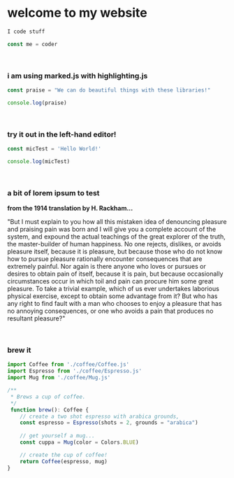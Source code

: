 # welcome to my website

```javascript
I code stuff

const me = coder
```

&nbsp;

### i am using marked.js with highlighting.js

```javascript
const praise = "We can do beautiful things with these libraries!"

console.log(praise)
```

&nbsp;

### try it out in the left-hand editor!

```javascript
const micTest = 'Hello World!'

console.log(micTest)
```

&nbsp;

### a bit of lorem ipsum to test

**from the 1914 translation by H. Rackham...**

"But I must explain to you how all this mistaken idea of denouncing pleasure and praising pain was born and I will give you a complete account of the system, and expound the actual teachings of the great explorer of the truth, the master-builder of human happiness. No one rejects, dislikes, or avoids pleasure itself, because it is pleasure, but because those who do not know how to pursue pleasure rationally encounter consequences that are extremely painful. Nor again is there anyone who loves or pursues or desires to obtain pain of itself, because it is pain, but because occasionally circumstances occur in which toil and pain can procure him some great pleasure. To take a trivial example, which of us ever undertakes laborious physical exercise, except to obtain some advantage from it? But who has any right to find fault with a man who chooses to enjoy a pleasure that has no annoying consequences, or one who avoids a pain that produces no resultant pleasure?"

&nbsp;

### brew it

```javascript
import Coffee from './coffee/Coffee.js'
import Espresso from './coffee/Espresso.js'
import Mug from './coffee/Mug.js'

/**
 * Brews a cup of coffee.
 */
 function brew(): Coffee {
    // create a two shot espresso with arabica grounds,
    const espresso = Espresso(shots = 2, grounds = "arabica")
    
    // get yourself a mug...
    const cuppa = Mug(color = Colors.BLUE)

    // create the cup of coffee!
    return Coffee(espresso, mug)
}

```